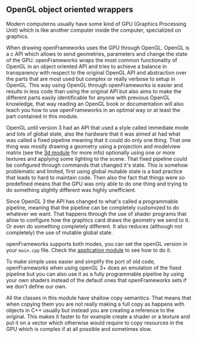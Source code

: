 ## OpenGL object oriented wrappers

Modern computerns usually have some kind of GPU (Graphics Processing Unit) which is like another computer inside the computer, specialized on graphics.

When drawing openFrameworks uses the GPU through OpenGL. OpenGL is a c API which allows to send geometries, parameters and change the state of the GPU. openFrameworks wraps the most common functionality of OpenGL in an object oriented API and tries to achieve a balance in transparency with respect to the original OpenGL API and abstraction over the parts that are most used but complex or really verbose to setup in OpenGL. This way using OpenGL through openFrameworks is easier and results in less code than using the original API but also aims to make the different parts easily identificable for anyone with previous OpenGL knowledge, that way reading an OpenGL book or documentation will also teach you how to use openFrameworks in an optimal way or at least the part contained in this module.

OpenGL until version 3 had an API that used a style called immediate mode and lots of global state, also the hardware that it was aimed at had what was called a fixed pipeline meaning that it could do only one thing. That one thing was mostly drawing a geometry using a projection and modelview matrix (see the [3d module](../3d/introduction.html) for more info) optionally using one or more textures and applying some lighting to the scene. That fixed pipeline could be configured through commands that changed it's state. This is somehow problematic and limited, first using global mutable state is a bad practice that leads to hard to maintain code. Then also the fact that things were so predefined means that the GPU was only able to do one thing and trying to do something slightly different was highly unefficient.

Since OpenGL 3 the API has changed to what's called a programmable pipeline, meaning that the pipeline can be completely customized to do whatever we want. That happens through the use of shader programs that allow to configure how the graphics card draws the geometry we send to it. Or even do something completely different. It also reduces (although not completely) the use of mutable global state.

openFrameworks supports both modes, you can set the openGL version in your `main.cpp` file. Check the [application module](../application/introduction.html) to see how to do it.

To make simple uses easier and simplify the port of old code, openFrameworks when using openGL 3+ does an emulation of the fixed pipeline but you can also use it as a fully programmable pipeline by using your own shaders instead of the default ones that openFrameworks sets if we don't define our own.

All the classes in this module have shallow copy semantics. That means that when copying them you are not really making a full copy as happens with objects in C++ usually but instead you are creating a reference to the original. This makes it faster to for example create a shader or a texture and put it on a vector which otherwise would require to copy resources in the GPU which is complex if at all possible and sometimes slow.

